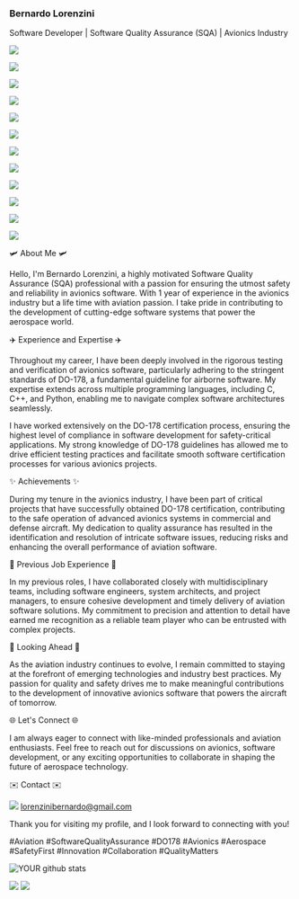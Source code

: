 
### Bernardo Lorenzini

Software Developer | Software Quality Assurance (SQA) | Avionics Industry

[<img src="https://img.shields.io/badge/Python-FFD43B?style=for-the-badge&logo=python&logoColor=blue">](https://github.com/bernardolorenzini/Python_Projects)

[<img src="https://img.shields.io/badge/MySQL-005C84?style=for-the-badge&logo=mysql&logoColor=white">](https://github.com/bernardolorenzini/Python_Projects)
 
[<img src="https://img.shields.io/badge/gimp-5C5543?style=for-the-badge&logo=gimp&logoColor=white">]((https://github.com/bernardolorenzini/AvionicsDisplay))

[<img src="https://img.shields.io/badge/Flask-000000?style=for-the-badge&logo=flask&logoColor=white">]((https://github.com/bernardolorenzini/Python_Projects))

[<img src="https://img.shields.io/badge/OpenCV-27338e?style=for-the-badge&logo=OpenCV&logoColor=white">](https://github.com/bernardolorenzini/AvionicsDisplay)

[<img src="https://img.shields.io/badge/OpenGL-FFFFFF?style=for-the-badge&logo=opengl">](https://github.com/bernardolorenzini/AvionicsDisplay)

[<img src="https://img.shields.io/badge/Selenium-43B02A?style=for-the-badge&logo=Selenium&logoColor=white">](https://github.com/bernardolorenzini/Python_Projects)

[<img src="https://img.shields.io/badge/C-00599C?style=for-the-badge&logo=c&logoColor=white">](https://github.com/bernardolorenzini/jogoBillyChloe)

[<img src="https://img.shields.io/badge/C%2B%2B-00599C?style=for-the-badge&logo=c%2B%2B&logoColor=white">](https://github.com/bernardolorenzini/inheritanceInCPP)	

[<img src="https://img.shields.io/badge/HTML5-E34F26?style=for-the-badge&logo=html5&logoColor=white">](https://github.com/bernardolorenzini/cvd-estagio-investimentos-Bernardo-Lorenzini)

[<img src="https://img.shields.io/badge/CSS3-1572B6?style=for-the-badge&logo=css3&logoColor=white">](https://github.com/bernardolorenzini/cvd-estagio-investimentos-Bernardo-Lorenzini)

[<img src="https://img.shields.io/badge/CMake-064F8C?style=for-the-badge&logo=cmake&logoColor=white">](https://github.com/bernardolorenzini/inheritanceInCPP)

    

🛩️ About Me 🛩️

Hello, I'm Bernardo Lorenzini, a highly motivated Software Quality Assurance (SQA) professional with a passion for ensuring the utmost safety and reliability in avionics software. With 1 year of experience in the avionics industry but a life time with aviation passion. I take pride in contributing to the development of cutting-edge software systems that power the aerospace world.

✈️ Experience and Expertise ✈️

Throughout my career, I have been deeply involved in the rigorous testing and verification of avionics software, particularly adhering to the stringent standards of DO-178, a fundamental guideline for airborne software. My expertise extends across multiple programming languages, including C, C++, and Python, enabling me to navigate complex software architectures seamlessly.

I have worked extensively on the DO-178 certification process, ensuring the highest level of compliance in software development for safety-critical applications. My strong knowledge of DO-178 guidelines has allowed me to drive efficient testing practices and facilitate smooth software certification processes for various avionics projects.

✨ Achievements ✨

During my tenure in the avionics industry, I have been part of critical projects that have successfully obtained DO-178 certification, contributing to the safe operation of advanced avionics systems in commercial and defense aircraft. My dedication to quality assurance has resulted in the identification and resolution of intricate software issues, reducing risks and enhancing the overall performance of aviation software.

💼 Previous Job Experience 💼

In my previous roles, I have collaborated closely with multidisciplinary teams, including software engineers, system architects, and project managers, to ensure cohesive development and timely delivery of aviation software solutions. My commitment to precision and attention to detail have earned me recognition as a reliable team player who can be entrusted with complex projects.

🚀 Looking Ahead 🚀

As the aviation industry continues to evolve, I remain committed to staying at the forefront of emerging technologies and industry best practices. My passion for quality and safety drives me to make meaningful contributions to the development of innovative avionics software that powers the aircraft of tomorrow.

🌐 Let's Connect 🌐

I am always eager to connect with like-minded professionals and aviation enthusiasts. Feel free to reach out for discussions on avionics, software development, or any exciting opportunities to collaborate in shaping the future of aerospace technology.


✉️ Contact ✉️

[<img src="https://img.shields.io/badge/Gmail-D14836?style=for-the-badge&logo=gmail&logoColor=white">](lorenzinibernardo@gmail.com) lorenzinibernardo@gmail.com


Thank you for visiting my profile, and I look forward to connecting with you!

#Aviation #SoftwareQualityAssurance #DO178 #Avionics #Aerospace #SafetyFirst #Innovation #Collaboration #QualityMatters

![YOUR github stats](https://github-readme-stats.vercel.app/api?username=bernardolorenzini)

[<img src="https://img.shields.io/badge/linkedin-%230077B5.svg?&style=for-the-badge&logo=linkedin&logoColor=white">](https://www.linkedin.com/in/bernardolorenzini/)
[<img src = "https://img.shields.io/badge/instagram-%23E4405F.svg?&style=for-the-badge&logo=instagram&logoColor=white">](https://www.instagram.com/bernlore/) 
